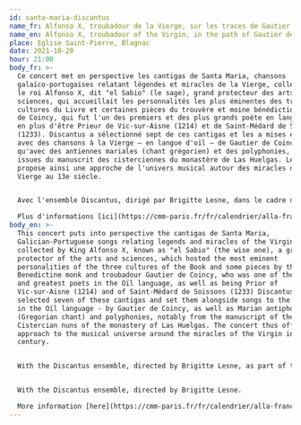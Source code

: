 ```yaml
---
id: santa-maria-discantus
name_fr: Alfonso X, troubadour de la Vierge, sur les traces de Gautier de Coincy
name_en: Alfonso X, troubadour of the Virgin, in the path of Gautier de Coincy
place: Eglise Saint-Pierre, Blagnac
date: 2021-10-20
hour: 21:00
body_fr: >-
  Ce concert met en perspective les cantigas de Santa Maria, chansons
  galaïco-portugaises relatant légendes et miracles de la Vierge, collectées par
  le roi Alfonso X, dit "el Sabio" (le sage), grand protecteur des arts et des
  sciences, qui accueillait les personnalités les plus éminentes des trois
  cultures du Livre et certaines pièces du trouvère et moine bénédictin Gautier
  de Coincy, qui fut l'un des premiers et des plus grands poète en langue d'oïl
  en plus d'être Prieur de Vic-sur-Aisne (1214) et de Saint-Médard de Soissons
  (1233). Discantus a sélectionné sept de ces cantigas et les a mises en regard
  avec des chansons à la Vierge – en langue d'oïl – de Gautier de Coincy, ainsi
  qu'avec des antiennes mariales (chant grégorien) et des polyphonies, notamment
  issues du manuscrit des cisterciennes du monastère de Las Huelgas. Le concert
  propose ainsi une approche de l'univers musical autour des miracles de la
  Vierge au 13e siècle.


  Avec l'ensemble Discantus, dirigé par Brigitte Lesne, dans le cadre des 900 ans de l'Abbaye Prémontré, à côté de Laon (02).  \

  Plus d'informations [ici](https://cmm-paris.fr/fr/calendrier/alla-francesca-discantus-alta/af-passes/486-concert?date=2021-09-03-00-00).
body_en: >-
  This concert puts into perspective the cantigas de Santa Maria,
  Galician-Portuguese songs relating legends and miracles of the Virgin,
  collected by King Alfonso X, known as "el Sabio" (the wise one), a great
  protector of the arts and sciences, which hosted the most eminent
  personalities of the three cultures of the Book and some pieces by the
  Benedictine monk and troubadour Gautier de Coincy, who was one of the first
  and greatest poets in the Oïl language, as well as being Prior of
  Vic-sur-Aisne (1214) and of Saint-Médard de Soissons (1233) Discantus has
  selected seven of these cantigas and set them alongside songs to the Virgin -
  in the Oïl language - by Gautier de Coincy, as well as Marian antiphons
  (Gregorian chant) and polyphonies, notably from the manuscript of the
  Cistercian nuns of the monastery of Las Huelgas. The concert thus offers an
  approach to the musical universe around the miracles of the Virgin in the 13th
  century.


  With the Discantus ensemble, directed by Brigitte Lesne, as part of the 900th birthday of the Abbaye Prémontré, next to Laon (02).


  With the Discantus ensemble, directed by Brigitte Lesne.

  More information [here](https://cmm-paris.fr/fr/calendrier/alla-francesca-discantus-alta/af-passes/486-concert?date=2021-09-03-00-00).
---
```

